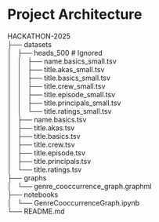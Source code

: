 # Project Architecture

HACKATHON-2025  
├── datasets  
│   ├── heads_500 # Ignored  
│   │   ├── name.basics_small.tsv  
│   │   ├── title.akas_small.tsv  
│   │   ├── title.basics_small.tsv  
│   │   ├── title.crew_small.tsv  
│   │   ├── title.episode_small.tsv  
│   │   ├── title.principals_small.tsv  
│   │   └── title.ratings_small.tsv  
│   ├── name.basics.tsv  
│   ├── title.akas.tsv  
│   ├── title.basics.tsv  
│   ├── title.crew.tsv  
│   ├── title.episode.tsv  
│   ├── title.principals.tsv  
│   └── title.ratings.tsv  
├── graphs  
│   └── genre_cooccurrence_graph.graphml  
├── notebooks  
│   └── GenreCooccurrenceGraph.ipynb  
└── README.md  